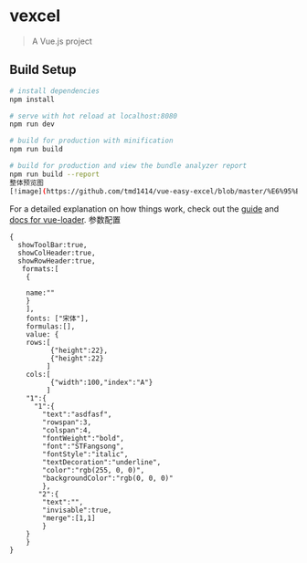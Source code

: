 # vexcel

> A Vue.js project

## Build Setup

``` bash
# install dependencies
npm install

# serve with hot reload at localhost:8080
npm run dev

# build for production with minification
npm run build

# build for production and view the bundle analyzer report
npm run build --report
整体预览图
[!image](https://github.com/tmd1414/vue-easy-excel/blob/master/%E6%95%B4%E4%BD%93%E9%A2%84%E8%A7%88%E5%9B%BE.jpg)

```

For a detailed explanation on how things work, check out the [guide](http://vuejs-templates.github.io/webpack/) and [docs for vue-loader](http://vuejs.github.io/vue-loader).
参数配置
```
{
  showToolBar:true,
  showColHeader:true,
  showRowHeader:true,
   formats:[
    {
    
    name:""
    }
    ],
    fonts: ["宋体"],
    formulas:[],
    value: {
    rows:[
          {"height":22},
          {"height":22}
         ]
    cols:[
          {"width":100,"index":"A"}
         ]
    "1":{
      "1":{
        "text":"asdfasf",
        "rowspan":3,
        "colspan":4,
        "fontWeight":"bold",
        "font":"STFangsong",
        "fontStyle":"italic",
        "textDecoration":"underline",
        "color":"rgb(255, 0, 0)",
        "backgroundColor":"rgb(0, 0, 0)"
        },
       "2":{
        "text":"",
        "invisable":true,
        "merge":[1,1]
        }
    }
    }
}
```
